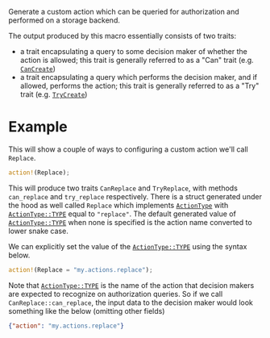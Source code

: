 Generate a custom action which can be queried for authorization and performed on a storage backend.

The output produced by this macro essentially consists of two traits:
- a trait encapsulating a query to some decision maker of whether the action is allowed;
this trait is generally referred to as a "Can" trait (e.g. [`CanCreate`](actions/trait.CanCreate.html))
- a trait encapsulating a query which performs the decision maker, and if allowed, performs the action;
this trait is generally referred to as a "Try" trait (e.g. [`TryCreate`](actions/trait.TryCreate.html))

# Example
This will show a couple of ways to configuring a custom action we'll call `Replace`.
```rs
action!(Replace);
```
This will produce two traits `CanReplace` and `TryReplace`, with methods `can_replace` and `try_replace` respectively.
There is a struct generated under the hood as well called `Replace` which implements [`ActionType`](trait.ActionType.html) with [`ActionType::TYPE`](trait.ActionType.html#associatedconstant.TYPE)
equal to `"replace"`. The default generated value of [`ActionType::TYPE`](trait.ActionType.html#associatedconstant.TYPE) when none is specified is the action name converted
to lower snake case.

We can explicitly set the value of the [`ActionType::TYPE`](trait.ActionType.html#associatedconstant.TYPE) using the syntax below.
```rs
action!(Replace = "my.actions.replace");
```

Note that [`ActionType::TYPE`](trait.ActionType.html#associatedconstant.TYPE) is the name of the action that decision makers are expected to recognize on authorization queries.
So if we call `CanReplace::can_replace`, the input data to the decision maker would look something like the below (omitting other fields)
```json
{"action": "my.actions.replace"}
```
